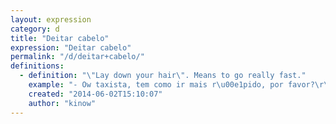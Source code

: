 ```yaml
---
layout: expression
category: d
title: "Deitar cabelo"
expression: "Deitar cabelo"
permalink: "/d/deitar+cabelo/"
definitions:
  - definition: "\"Lay down your hair\". Means to go really fast."
    example: "- Ow taxista, tem como ir mais r\u00e1pido, por favor?\r\n- Opa, [bora](/b/bora/) deitar cabelo ent\u00e3o!"
    created: "2014-06-02T15:10:07"
    author: "kinow"
---
```

